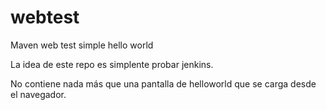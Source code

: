 # webtest
Maven web test simple hello world

La idea de este repo es simplente probar jenkins.

No contiene nada más que una pantalla de helloworld que se carga desde el navegador.



